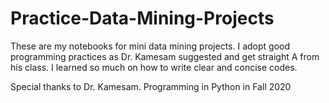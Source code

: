 # Practice-Data-Mining-Projects
These are my notebooks for mini data mining projects. I adopt good programming practices as Dr. Kamesam suggested and get straight A from his class. I learned so much on how to write clear and concise codes. 

Special thanks to Dr. Kamesam.
Programming in Python in Fall 2020
